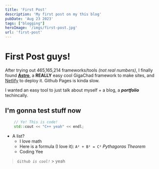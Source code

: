 ```yaml
---
title: 'First Post'
description: 'My first post on my this blog'
pubDate: 'Aug 23 2023'
tags: ["blogging"]
heroImage: '/imgs/first-post.jpg'
url: 'first-post'
---
```


# First Post guys!

After trying out 465,165,214 frameworks/tools *(not real numbers)*, I finally found 
[**__Astro__**](https://astro.build/), a **REALLY** easy cool GigaChad framework to make
sites, and [Netlify](https://netlify.com/) to deploy it. Github Pages is kinda slow.

I wanted an easy tool to just talk about myself + a blog, a ***portfolio*** techincally.

## I'm gonna test stuff now

```cpp
    // Yo! This is code!
    std::cout << "C++ yeah" << endl;
```

* A list?
    * I love math
    * Here is a formula (I love it): `A² + B² = C²` *Pythagoras Theorem*
    * Coding Yee

> *`Github is cool!`*
    > yeah 